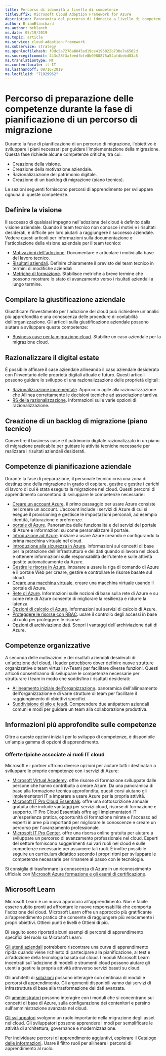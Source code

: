 ```yaml
---
title: Percorso di idoneità a livello di competenze
titleSuffix: Microsoft Cloud Adoption Framework for Azure
description: Panoramica del percorso di idoneità a livello di competenze
author: BrianBlanchard
ms.author: brblanch
ms.date: 05/19/2019
ms.topic: article
ms.service: cloud-adoption-framework
ms.subservice: strategy
ms.openlocfilehash: f9dc2a7276a8845ad19ce4196822b730e7a6502d
ms.sourcegitcommit: 443c28f3afeedfbfe8b9980875a54afdbebd83a8
ms.translationtype: MT
ms.contentlocale: it-IT
ms.lasthandoff: 09/16/2019
ms.locfileid: "71029962"
---
```

# <a name="skills-readiness-path-during-the-plan-phase-of-a-migration-journey"></a>Percorso di preparazione delle competenze durante la fase di pianificazione di un percorso di migrazione

Durante la fase di pianificazione di un percorso di migrazione, l'obiettivo è sviluppare i piani necessari per guidare l'implementazione della migrazione. Questa fase richiede alcune competenze critiche, tra cui:

- Creazione della visione.
- Creazione della motivazione aziendale.
- Razionalizzazione del patrimonio digitale.
- Creazione di un backlog di migrazione (piano tecnico).

Le sezioni seguenti forniscono percorsi di apprendimento per sviluppare ognuna di queste competenze.

## <a name="establish-the-vision"></a>Definire la visione

Il successo di qualsiasi impegno nell'adozione del cloud è definito dalla visione aziendale. Quando il team tecnico non conosce i motivi e i risultati desiderati, è difficile per loro aiutarli a raggiungere il successo aziendale. Vedere questi articoli per informazioni sulla documentazione e l'articolazione della visione aziendale per il team tecnico:

- [Motivazioni dell'adozione](./motivations.md). Documentare e articolare i motivi alla base del lavoro tecnico.
- [Risultati aziendali](./business-outcomes/index.md). Definire chiaramente il previsto del team tecnico in termini di modifiche aziendali.
- [Metriche di formazione](./learning-metrics.md). Stabilisce metriche a breve termine che possono mostrare lo stato di avanzamento verso i risultati aziendali a lungo termine.

## <a name="build-the-business-justification"></a>Compilare la giustificazione aziendale

Giustificare l'investimento per l'adozione del cloud può richiedere un'analisi più approfondita e una conoscenza delle procedure di contabilità dell'organizzazione. Gli articoli sulla giustificazione aziendale possono aiutare a sviluppare queste competenze:

- [Business case per la migrazione cloud](./cloud-migration-business-case.md). Stabilire un caso aziendale per la migrazione cloud.

## <a name="rationalize-the-digital-estate"></a>Razionalizzare il digital estate

È possibile affinare il case aziendale allineando il caso aziendale desiderato con l'inventario delle proprietà digitali attuale e futuro. Questi articoli possono guidare lo sviluppo di una razionalizzazione delle proprietà digitali:

- [Razionalizzazione incrementale](../digital-estate/rationalize.md). Approccio agile alla razionalizzazione che Allinea correttamente le decisioni tecniche ad associazione tardiva.
- [RS della razionalizzazione](../digital-estate/5-rs-of-rationalization.md). Informazioni sulle varie opzioni di razionalizzazione.

## <a name="create-a-migration-backlog-technical-plan"></a>Creazione di un backlog di migrazione (piano tecnico)

Convertire il business case e il patrimonio digitale razionalizzato in un piano di migrazione praticabile per guidare le attività tecniche necessarie per realizzare i risultati aziendali desiderati.

## <a name="business-planning-skills"></a>Competenze di pianificazione aziendale

Durante la fase di preparazione, il personale tecnico crea una zona di destinazione della migrazione in grado di ospitare, gestire e gestire i carichi di lavoro di cui è stata eseguita la migrazione nel cloud. Questi percorsi di apprendimento consentono di sviluppare le competenze necessarie:

- [Creare un account Azure](/learn/modules/create-an-azure-account). il primo passaggio per usare Azure consiste nel creare un account. L'account include i servizi di Azure di cui si esegue il provisioning e gestisce le impostazioni personali, ad esempio identità, fatturazione e preferenze.
- [portale di Azure](/learn/modules/tour-azure-portal). Panoramica delle funzionalità e dei servizi del portale di Azure e informazioni su come personalizzare il portale.
- [Introduzione ad Azure](/learn/modules/welcome-to-azure). iniziare a usare Azure creando e configurando la prima macchina virtuale nel cloud.
- [Introduzione alla sicurezza in Azure](/learn/modules/intro-to-security-in-azure). Informazioni sui concetti di base per la protezione dell'infrastruttura e dei dati quando si lavora nel cloud. e ottenere informazioni sulle responsabilità dell'utente e sulle attività gestite automaticamente da Azure.
- [Gestire le risorse in Azure](/learn/paths/manage-resources-in-azure). imparare a usare la riga di comando di Azure e il portale Web per creare, gestire e controllare le risorse basate sul cloud.
- [Creare una macchina virtuale](/learn/modules/create-windows-virtual-machine-in-azure). creare una macchina virtuale usando il portale di Azure.
- [Rete di Azure](/learn/modules/intro-to-azure-networking). Informazioni sulle nozioni di base sulla rete di Azure e su come rete di Azure consente di migliorare la resilienza e ridurre la latenza.
- [Opzioni di calcolo di Azure](/learn/modules/intro-to-azure-compute). Informazioni sui servizi di calcolo di Azure.
- [Proteggere le risorse con RBAC](/learn/modules/secure-azure-resources-with-rbac). usare il controllo degli accessi in base al ruolo per proteggere le risorse.
- [Opzioni di archiviazione dati](/learn/modules/intro-to-data-in-azure/index). Scopri i vantaggi dell'archiviazione dati di Azure.

## <a name="organizational-skills"></a>Competenze organizzative

A seconda delle motivazioni e dei risultati aziendali desiderati di un'adozione del cloud, i leader potrebbero dover definire nuove strutture organizzative o team virtuali (v-Team) per facilitare diverse funzioni. Questi articoli consentiranno di sviluppare le competenze necessarie per strutturare i team in modo che soddisfino i risultati desiderati:

- [Allineamento iniziale dell'organizzazione](../organize/index.md). panoramica dell'allineamento dell'organizzazione e di varie strutture di team per facilitare il raggiungimento di obiettivi specifici.
- [Suddivisione di silo e feudi](../organize/fiefdoms-silos.md). Comprendere due antipattern aziendali comuni e modi per guidare un team alla collaborazione produttiva.

## <a name="deeper-skills-exploration"></a>Informazioni più approfondite sulle competenze

Oltre a queste opzioni iniziali per lo sviluppo di competenze, è disponibile un'ampia gamma di opzioni di apprendimento.

### <a name="typical-mappings-of-cloud-it-roles"></a>Offerte tipiche associate ai ruoli IT cloud

Microsoft e i partner offrono diverse opzioni per aiutare tutti i destinatari a sviluppare le proprie competenze con i servizi di Azure:

- [Microsoft Virtual Academy](https://mva.microsoft.com/product-training/microsoft-azure). offre risorse di formazione sviluppate dalle persone che hanno contribuito a creare Azure. Da una panoramica di base alla formazione tecnica approfondita, questi corsi aiutano gli implementatori IT a imparare a usare Azure per la propria attività.
- [Microsoft IT Pro Cloud Essentials](https://www.microsoft.com/azureessentials). offre una sottoscrizione annuale gratuita che include vantaggi per servizi cloud, risorse di formazione e supporto. IT Pro Cloud Essentials offre agli implementatori IT un'esperienza pratica, opportunità di formazione mirate e l'accesso ad esperti in aree più importanti per migliorare le conoscenze e creare un percorso per l'avanzamento professionale.
- [Microsoft IT Pro Center](https://www.microsoft.com/itpro). offre una risorsa online gratuita per aiutare a sviluppare un percorso di avanzamento professionale nel cloud. Esperti del settore forniscono suggerimenti sui vari ruoli nel cloud e sulle competenze necessarie per assumere tali ruoli. È inoltre possibile seguire un curriculum didattico secondo i propri ritmi per sviluppare le competenze necessarie per rimanere al passo con le tecnologie.

Si consiglia di trasformare la conoscenza di Azure in un riconoscimento ufficiale con [Microsoft Azure formazione e gli esami di certificazione](https://www.microsoft.com/learning/azure-certification.aspx).

## <a name="microsoft-learn"></a>Microsoft Learn

Microsoft Learn è un nuovo approccio all'apprendimento. Non è facile essere subito pronti ad affrontare le nuove responsabilità che comporta l'adozione del cloud. Microsoft Learn offre un approccio più gratificante all'apprendimento pratico che consente di raggiungere più velocemente i propri obiettivi. Ottieni punti e livelli e Ottieni di più.

Di seguito sono riportati alcuni esempi di percorsi di apprendimento specifici del ruolo su Microsoft Learn:

[Gli utenti aziendali](/learn/browse/?roles=business-user) potrebbero riscontrare una curva di apprendimento ripida quando viene richiesto di partecipare alla pianificazione, al test e all'adozione della tecnologia basata sul cloud. I moduli Microsoft Learn incentrati sull'adozione di modelli e strumenti cloud possono aiutare gli utenti a gestire la propria attività attraverso servizi basati su cloud.

Gli architetti di [soluzioni](/learn/browse/?roles=solution-architect) possono interagire con centinaia di moduli e percorsi di apprendimento. Gli argomenti disponibili vanno dai servizi di infrastruttura di base alla trasformazione dei dati avanzata.

Gli [amministratori](/learn/browse/?roles=administrator) possono interagire con i moduli che si concentrano sui concetti di base di Azure, sulla configurazione dei contenitori e persino sull'amministrazione avanzata nel cloud.

[Gli sviluppatori](/learn/browse/?roles=developer&term=infrastructure) svolgono un ruolo importante nella migrazione degli asset nel cloud. Gli sviluppatori possono apprendere i modi per semplificare le attività di architettura, governance e modernizzazione.

Per individuare percorsi di apprendimento aggiuntivi, esplorare il [Catalogo delle informazioni](/learn/browse). Usare il filtro ruoli per allineare i percorsi di apprendimento al ruolo.
